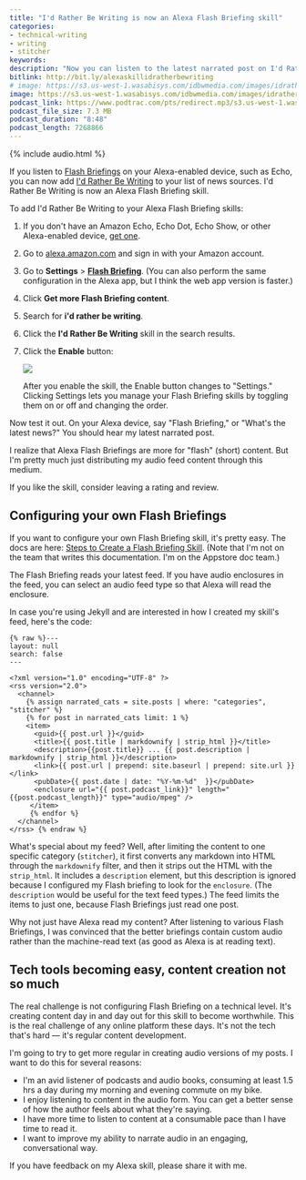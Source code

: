```yaml
---
title: "I'd Rather Be Writing is now an Alexa Flash Briefing skill"
categories:
- technical-writing
- writing
- stitcher
keywords:
description: "Now you can listen to the latest narrated post on I'd Rather Be Writing as an Alexa Flash Briefing skill. This means you can listen to my audio content through your Echo device."
bitlink: http://bit.ly/alexaskillidratherbewriting
# image: https://s3.us-west-1.wasabisys.com/idbwmedia.com/images/idratherbewritinglogo.png
image: https://s3.us-west-1.wasabisys.com/idbwmedia.com/images/idratherbewriting-alexa-skill.png
podcast_link: https://www.podtrac.com/pts/redirect.mp3/s3.us-west-1.wasabisys.com/idbwmedia.com/podcasts/nowanalexaskill.mp3
podcast_file_size: 7.3 MB
podcast_duration: "8:48"
podcast_length: 7268866
---
```


{% include audio.html %}

If you listen to [Flash Briefings](https://www.amazon.com/gp/help/customer/display.html?nodeId=201601880) on your Alexa-enabled device, such as Echo, you can now add [I'd Rather Be Writing](https://www.amazon.com/gp/product/B07K5THQ3L?ie=UTF8&ref-suffix=ss_rw) to your list of news sources. I'd Rather Be Writing is now an Alexa Flash Briefing skill.

To add I'd Rather Be Writing to your Alexa Flash Briefing skills:

1.  If you don't have an Amazon Echo, Echo Dot, Echo Show, or other Alexa-enabled device, [get one](https://www.amazon.com/s/?ie=UTF8&keywords=alexa+smart+speaker&index=aps&tag=googhydr-20&hvadid=289963801904&hvpos=1t1&hvnetw=g&hvrand=16157887676937380754&hvpone=&hvptwo=&hvqmt=b&hvdev=c&hvdvcmdl=&hvlocint=&hvlocphy=9032151&hvtargid=kwd-302338917741&ref=pd_sl_9ax3fliz0n_b_p38).
2.  Go to [alexa.amazon.com](https://alexa.amazon.com) and sign in with your Amazon account.
3.  Go to **Settings** > [**Flash Briefing**](https://alexa.amazon.com/spa/index.html#settings/flash-briefing). (You can also perform the same configuration in the Alexa app, but I think the web app version is faster.)
4.  Click **Get more Flash Briefing content**.
5.  Search for **i'd rather be writing**.
6.  Click the **I'd Rather Be Writing** skill in the search results.
7.  Click the **Enable** button:

    <a href="https://alexa.amazon.com/spa/index.html#skills/dp/B07K5THQ3L/?ref=skill_dsk_skb_fb_0&qid=1541477623"><img src="https://s3.us-west-1.wasabisys.com/idbwmedia.com/images/idratherbewriting-alexa-skill.png"/></a>

    After you enable the skill, the Enable button changes to "Settings." Clicking Settings lets you manage your Flash Briefing skills by toggling them on or off and changing the order.

Now test it out. On your Alexa device, say "Flash Briefing," or "What's the latest news?" You should hear my latest narrated post.

I realize that Alexa Flash Briefings are more for "flash" (short) content. But I'm pretty much just distributing my audio feed content through this medium.

If you like the skill, consider leaving a rating and review.

## Configuring your own Flash Briefings

If you want to configure your own Flash Briefing skill, it's pretty easy. The docs are here: [Steps to Create a Flash Briefing Skill](https://developer.amazon.com/docs/flashbriefing/steps-to-create-a-flash-briefing-skill.html). (Note that I'm not on the team that writes this documentation. I'm on the Appstore doc team.)

The Flash Briefing reads your latest feed. If you have audio enclosures in the feed, you can select an audio feed type so that Alexa will read the enclosure.

In case you're using Jekyll and are interested in how I created my skill's feed, here's the code:

```
{% raw %}---
layout: null
search: false
---

<?xml version="1.0" encoding="UTF-8" ?>
<rss version="2.0">
  <channel>
    {% assign narrated_cats = site.posts | where: "categories", "stitcher" %}
    {% for post in narrated_cats limit: 1 %}
    <item>
      <guid>{{ post.url }}</guid>
      <title>{{ post.title | markdownify | strip_html }}</title>
      <description>{{post.title}} ... {{ post.description | markdownify | strip_html }}</description>
      <link>{{ post.url | prepend: site.baseurl | prepend: site.url }}</link>
      <pubDate>{{ post.date | date: "%Y-%m-%d"  }}</pubDate>
      <enclosure url="{{ post.podcast_link}}" length="{{post.podcast_length}}" type="audio/mpeg" />
     </item>
     {% endfor %}
  </channel>
</rss> {% endraw %}
```

What's special about my feed? Well, after limiting the content to one specific category (`stitcher`), it first converts any markdown into HTML through the `markdownify` filter, and then it strips out the HTML with the `strip_html`. It includes a `description` element, but this description is ignored because I configured my Flash briefing to look for the `enclosure`. (The `description` would be useful for the text feed types.) The feed limits the items to just one, because Flash Briefings just read one post.

Why not just have Alexa read my content? After listening to various Flash Briefings, I was convinced that the better briefings contain custom audio rather than the machine-read text (as good as Alexa is at reading text).

## Tech tools becoming easy, content creation not so much

The real challenge is not configuring Flash Briefing on a technical level. It's creating content day in and day out for this skill to become worthwhile. This is the real challenge of any online platform these days. It's not the tech that's hard &mdash; it's regular content development.

I'm going to try to get more regular in creating audio versions of my posts. I want to do this for several reasons:

* I'm an avid listener of podcasts and audio books, consuming at least 1.5 hrs a day during my morning and evening commute on my bike.
* I enjoy listening to content in the audio form. You can get a better sense of how the author feels about what they're saying.
* I have more time to listen to content at a consumable pace than I have time to read it.
* I want to improve my ability to narrate audio in an engaging, conversational way.

If you have feedback on my Alexa skill, please share it with me.
